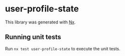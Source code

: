 # user-profile-state

This library was generated with [Nx](https://nx.dev).


## Running unit tests

Run `nx test user-profile-state` to execute the unit tests.

